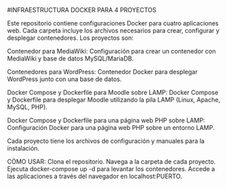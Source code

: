 #INFRAESTRUCTURA DOCKER PARA 4 PROYECTOS

Este repositorio contiene configuraciones Docker para cuatro aplicaciones web. Cada carpeta incluye los archivos necesarios para crear, configurar y desplegar contenedores.
Los proyectos son:

Contenedor para MediaWiki: Configuración para crear un contenedor con MediaWiki y base de datos MySQL/MariaDB.

Contenedores para WordPress: Contenedor Docker para desplegar WordPress junto con una base de datos.

Docker Compose y Dockerfile para Moodle sobre LAMP: Docker Compose y Dockerfile para desplegar Moodle utilizando la pila LAMP (Linux, Apache, MySQL, PHP).

Docker Compose y Dockerfile para una página web PHP sobre LAMP: Configuración Docker para una página web PHP sobre un entorno LAMP.

Cada proyecto tiene los archivos de configuración y manuales para la instalación.

CÓMO USAR:
Clona el repositorio.
Navega a la carpeta de cada proyecto.
Ejecuta docker-compose up -d para levantar los contenedores.
Accede a las aplicaciones a través del navegador en localhost:PUERTO.
